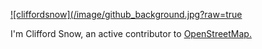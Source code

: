 [![cliffordsnow](/image/github_background.jpg?raw=true](https://www.snowandsnow.us)

I'm Clifford Snow, an active contributor to [OpenStreetMap.](https://openstreetmap.org)


